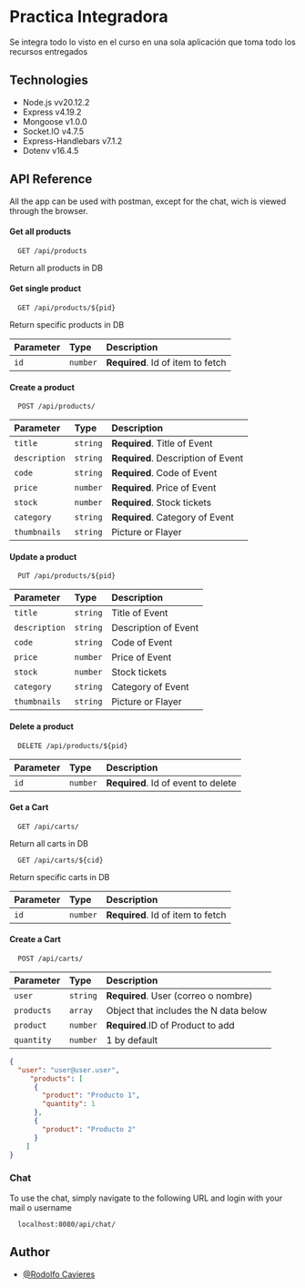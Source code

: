 # Practica Integradora
Se integra todo lo visto en el curso en una sola aplicación que toma todo los recursos entregados

## Technologies
- Node.js vv20.12.2
- Express v4.19.2
- Mongoose v1.0.0
- Socket.IO v4.7.5
- Express-Handlebars v7.1.2
- Dotenv v16.4.5

## API Reference
All the app can be used with postman, except for the chat, wich is viewed through the browser.

#### Get all products

```http
  GET /api/products
```
Return all products in DB

#### Get single product

```http
  GET /api/products/${pid}
```
Return specific products in DB

| Parameter | Type     | Description                       |
| :-------- | :------- | :-------------------------------- |
| `id`      | `number` | **Required**. Id of item to fetch |


#### Create a product

```http
  POST /api/products/
```

| Parameter | Type     | Description                       |
| :-------- | :------- | :-------------------------------- |
| `title`      | `string` | **Required**. Title of Event |
| `description`      | `string` | **Required**. Description of Event |
| `code`      | `string` | **Required**. Code of Event |
| `price`      | `number` | **Required**. Price of Event |
| `stock`      | `number` | **Required**. Stock tickets |
| `category`      | `string` | **Required**. Category of Event |
| `thumbnails`      | `string` | Picture or Flayer |


#### Update a product

```http
  PUT /api/products/${pid}
```

| Parameter | Type     | Description                       |
| :-------- | :------- | :-------------------------------- |
| `title`      | `string` |  Title of Event |
| `description`      | `string` |  Description of Event |
| `code`      | `string` |  Code of Event |
| `price`      | `number` |  Price of Event |
| `stock`      | `number` |  Stock tickets |
| `category`      | `string` |  Category of Event |
| `thumbnails`      | `string` | Picture or Flayer |


#### Delete a product

```http
  DELETE /api/products/${pid}
```

| Parameter | Type     | Description                       |
| :-------- | :------- | :-------------------------------- |
| `id`      | `number` | **Required**. Id of event to delete |



#### Get a Cart
```http
  GET /api/carts/
```
Return all carts in DB

```http
  GET /api/carts/${cid}
```
Return specific carts in DB

| Parameter | Type     | Description                       |
| :-------- | :------- | :-------------------------------- |
| `id`      | `number` | **Required**. Id of item to fetch |



#### Create a Cart

```http
  POST /api/carts/
```

| Parameter | Type     | Description                       |
| :-------- | :------- | :-------------------------------- |
| `user`      | `string` | **Required**. User (correo o nombre) |
|`products` | `array`| Object that includes the N data below|
| `product`      | `number` | **Required**.ID of Product to add |
| `quantity`      | `number` | 1 by default |
```json
{
  "user": "user@user.user",
     "products": [
      {
        "product": "Producto 1",
        "quantity": 1
      },
      {
        "product": "Producto 2"
      }
    ]
}
```
### Chat
To use the chat, simply navigate to the following URL and login with your mail o username

```http
  localhost:8080/api/chat/
```


## Author

- [@Rodolfo Cavieres](https://github.com/ripcv/)

